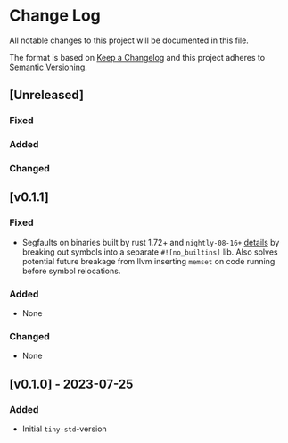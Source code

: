 # Change Log
All notable changes to this project will be documented in this file.

The format is based on [Keep a Changelog](http://keepachangelog.com/)
and this project adheres to [Semantic Versioning](http://semver.org/).
## [Unreleased]
### Fixed

### Added

### Changed

## [v0.1.1]
### Fixed
- Segfaults on binaries built by rust 1.72+ and `nightly-08-16+` [details](https://github.com/rust-lang/rust/issues/115225#issuecomment-1694183173) by 
breaking out symbols into a separate `#![no_builtins]` lib. Also solves potential future breakage 
from llvm inserting `memset` on code running before symbol relocations.

### Added
- None

### Changed
- None

## [v0.1.0] - 2023-07-25

### Added
- Initial `tiny-std`-version
